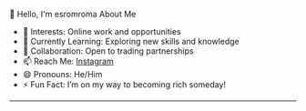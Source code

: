
 👋 Hello, I'm esromroma
 About Me
- 👀 Interests: Online work and opportunities
- 🌱 Currently Learning: Exploring new skills and knowledge
- 💞️ Collaboration: Open to trading partnerships
- 📫 Reach Me: [Instagram](https://www.instagram.com/mood_invalid)
- 😄 Pronouns: He/Him
- ⚡ Fun Fact: I’m on my way to becoming rich someday!

---

<!---
moodinvaild/moodinvaild is a ✨ special ✨ repository because its `README.md` (this file) appears on your GitHub profile.
You can click the Preview link to take a look at your changes.
--->
```
